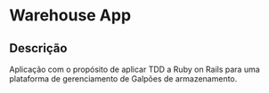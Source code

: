 # Warehouse App

## Descrição
Aplicação com o propósito de aplicar TDD a Ruby on Rails para uma plataforma de gerenciamento de Galpões de armazenamento.
